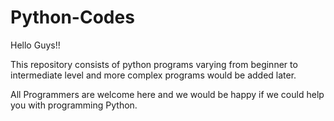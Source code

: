 # Python-Codes

Hello Guys!!

This repository consists of python programs varying from beginner to intermediate level and more complex programs would be added later.

All Programmers are welcome here and we would be happy if we could help you with programming Python.